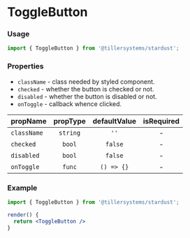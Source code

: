 # ToggleButton

### Usage

```jsx
import { ToggleButton } from '@tillersystems/stardust';
```

<!-- STORY -->

### Properties

- `className` - class needed by styled component.
- `checked` - whether the button is checked or not.
- `disabled` - whether the button is disabled or not.
- `onToggle` - callback whence clicked.

| propName    | propType | defaultValue | isRequired |
| ----------- | :------: | :----------: | :--------: |
| `className` | `string` |     `''`     |     -      |
| `checked`   |  `bool`  |   `false`    |     -      |
| `disabled`  |  `bool`  |   `false`    |     -      |
| `onToggle`  |  `func`  |  `() => {}`  |     -      |

### Example

```jsx
import { ToggleButton } from '@tillersystems/stardust';

render() {
  return <ToggleButton />
}
```
